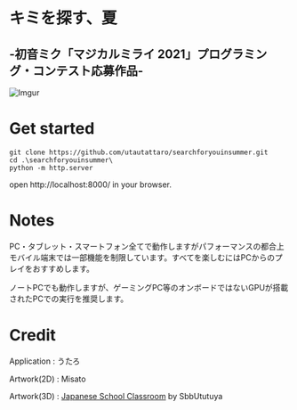 # キミを探す、夏
## -初音ミク「マジカルミライ 2021」プログラミング・コンテスト応募作品-
![Imgur](https://i.imgur.com/IvzKjYU.png)

# Get started

```
git clone https://github.com/utautattaro/searchforyouinsummer.git
cd .\searchforyouinsummer\
python -m http.server
```

open http://localhost:8000/ in your browser.

# Notes
PC・タブレット・スマートフォン全てで動作しますがパフォーマンスの都合上モバイル端末では一部機能を制限しています。すべてを楽しむにはPCからのプレイをおすすめします。

ノートPCでも動作しますが、ゲーミングPC等のオンボードではないGPUが搭載されたPCでの実行を推奨します。


# Credit
Application : うたろ

Artwork(2D) : Misato

Artwork(3D) : [Japanese School Classroom](https://assetstore.unity.com/packages/3d/environments/japanese-school-classroom-18392?locale=ja-JP) by SbbUtutuya
